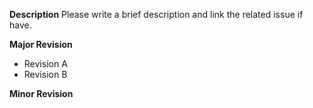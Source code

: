 **Description**
Please write a brief description and link the related issue if have.

**Major Revision**
- Revision A
- Revision B

**Minor Revision**

